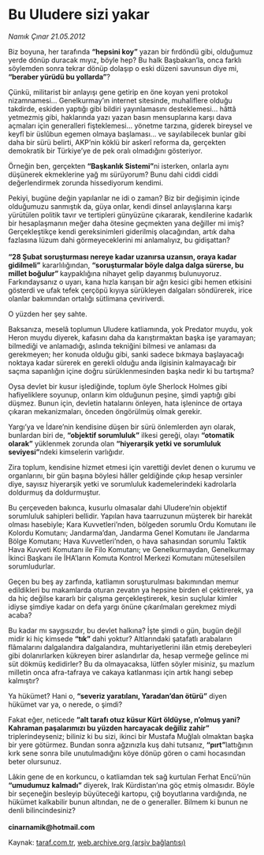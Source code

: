 # Bu Uludere sizi yakar

*Namık Çınar 21.05.2012*

<div class="yazi"><p>Biz boyuna, her tarafında <b>“hepsini koy”</b> yazan bir fırdöndü gibi, olduğumuz yerde dönüp duracak mıyız, böyle hep? Bu halk Başbakan’la, onca farklı söylemden sonra tekrar dönüp dolaşıp o eski düzeni savunsun diye mi, <b>“beraber yürüdü bu yollarda”</b>?</p>
<p>Çünkü, militarist bir anlayışı gene getirip en öne koyan yeni protokol nizamnamesi... Genelkurmay’ın internet sitesinde, muhaliflere olduğu takdirde, eskiden yaptığı gibi bildiri yayınlamasını desteklemesi... hâttâ yetmezmiş gibi, haklarında yazı yazan basın mensuplarına karşı dava açmaları için generalleri fişteklemesi... yönetme tarzına, giderek bireysel ve keyfî bir üslûbun egemen olmaya başlaması... ve sayılabilecek bunlar gibi daha bir sürü belirti, AKP’nin köklü bir askerî reforma da, gerçekten demokratik bir Türkiye’ye de pek oralı olmadığını gösteriyor.</p>
<p>Örneğin ben, gerçekten <b>“Başkanlık Sistemi”</b>ni isterken, onlarla aynı düşünerek ekmeklerine yağ mı sürüyorum? Bunu dahi ciddi ciddi değerlendirmek zorunda hissediyorum kendimi.</p>
<p>Pekiyi, bugüne değin yapılanlar ne idi o zaman? Biz bir değişimin içinde olduğumuzu sanmıştık da, güya onlar, kendi dinsel anlayışlarına karşı yürütülen politik tavır ve tertipleri günyüzüne çıkararak, kendilerine kadarlık bir hesaplaşmanın meğer daha ötesine geçmekten yana değiller mi imiş? Gerçekleştikçe kendi gereksinimleri giderilmiş olacağından, artık daha fazlasına lüzum dahi görmeyeceklerini mi anlamalıyız, bu gidişattan?<br/><br/><b>“28 Şubat soruşturması nereye kadar uzanırsa uzansın, oraya kadar gidilmeli”</b> kararlılığından, <b>“soruşturmalar böyle dalga dalga sürerse, bu millet boğulur” </b>kaypaklığına nihayet gelip dayanmış bulunuyoruz. Farkındaysanız o uyarı, kana hızla karışan bir ağrı kesici gibi hemen etkisini gösterdi ve ufak tefek çerçöpü kıyıya sürükleyen dalgaları söndürerek, irice olanlar bakımından ortalığı sütlimana çeviriverdi.</p>
<p>O yüzden her şey sahte.</p>
<p>Baksanıza, meselâ toplumun Uludere katliamında, yok Predator muydu, yok Heron muydu diyerek, kafasını daha da karıştırmaktan başka işe yaramayan; bilmediği ve anlamadığı, aslında tekniğini bilmesi ve anlaması da gerekmeyen; her konuda olduğu gibi, sanki sadece bıkmaya başlayacağı noktaya kadar sürerek en gerekli olduğu anda ilgisinin kalmayacağı bir saçma sapanlığın içine doğru sürüklenmesinden başka nedir ki bu tartışma?</p>
<p>Oysa devlet bir kusur işlediğinde, toplum öyle Sherlock Holmes gibi hafiyeliklere soyunup, onların kim olduğunun peşine, şimdi yaptığı gibi düşmez. Bunun için, devletin hatalarını önleyen, hata işlenince de ortaya çıkaran mekanizmaları, önceden öngörülmüş olmak gerekir.</p>
<p>Yargı’ya ve İdare’nin kendisine düşen bir sürü önlemlerden ayrı olarak, bunlardan biri de, <b>“objektif sorumluluk”</b> ilkesi gereği, olayı <b>“otomatik olarak”</b> yüklenmek zorunda olan <b>“hiyerarşik yetki ve sorumluluk seviyesi”</b>ndeki kimselerin varlığıdır.</p>
<p>Zira toplum, kendisine hizmet etmesi için varettiği devlet denen o kurumu ve organlarını, bir gün başına böylesi hâller geldiğinde çıkıp hesap versinler diye, sayısız hiyerarşik yetki ve sorumluluk kademelerindeki kadrolarla doldurmuş da doldurmuştur.</p>
<p>Bu çerçeveden bakınca, kusurlu olmasalar dahi Uludere’nin objektif sorumluluk sahipleri bellidir. Yapılan hava taarruzunun müşterek bir harekât olması hasebiyle; Kara Kuvvetleri’nden, bölgeden sorumlu Ordu Komutanı ile Kolordu Komutanı; Jandarma’dan, Jandarma Genel Komutanı ile Jandarma Bölge Komutanı; Hava Kuvvetleri’nden, o hava sahasından sorumlu Taktik Hava Kuvveti Komutanı ile Filo Komutanı; ve Genelkurmaydan, Genelkurmay İkinci Başkanı ile İHA’ların Komuta Kontrol Merkezi Komutanı müteselsilen sorumludurlar.</p>
<p>Geçen bu beş ay zarfında, katliamın soruşturulması bakımından memur edildikleri bu makamlarda oturan zevatın ya hepsine birden el çektirerek, ya da hiç değilse kararlı bir çalışma gerçekleştirerek, kesin suçlular kimler idiyse şimdiye kadar on defa yargı önüne çıkarılmaları gerekmez miydi acaba?</p>
<p>Bu kadar mı saygısızdır, bu devlet halkına? İşte şimdi o gün, bugün değil midir ki hiç kimsede <b>“tık” </b>dahi yoktur? Altlarındaki şatafatlı arabaların flâmalarını dalgalandıra dalgalandıra, muhtariyetlerini ilân etmiş derebeyleri gibi dolanırlarken kükreyen birer aslandırlar da, hesap vermeğe gelince mi süt dökmüş kedidirler? Bu da olmayacaksa, lütfen söyler misiniz, şu mazlum milletin onca afra-tafraya ve cakaya katlanması için artık hangi sebep kalmıştır?</p>
<p>Ya hükümet? Hani o, <b>“severiz yaratılanı, Yaradan’dan ötürü”</b> diyen hükümet var ya, o nerede, o şimdi?</p>
<p>Fakat eğer, neticede <b>“alt tarafı otuz küsur Kürt öldüyse, n’olmuş yani? Kahraman paşalarımızı bu yüzden harcayacak değiliz zahir” </b>triplerindeyseniz; biliniz ki bu sizi, ikinci bir Mustafa Muğlalı olmaktan başka bir yere götürmez. Bundan sonra ağzınızla kuş dahi tutsanız, <b>“pırt”</b>lattığının kırk sene sonra bile unutulmadığını köye dönüp gören o cami hocasından beter olursunuz.</p>
<p>Lâkin gene de en korkuncu, o katliamdan tek sağ kurtulan Ferhat Encü’nün <b>“umudumuz kalmadı”</b> diyerek, Irak Kürdistan’ına göç etmiş olmasıdır. Böyle bir seçeneğin besleyip büyüteceği kartopu, çığ boyutlarına vardığında, ne hükümet kalkabilir bunun altından, ne de o generaller. Bilmem ki bunun ne denli bilincindesiniz?<br/><br/><b>cinarnamik@hotmail.com</b></p>
</div>

Kaynak: [taraf.com.tr](http://www.taraf.com.tr/namik-cinar/makale-bu-uludere-sizi-yakar.htm), [web.archive.org (arşiv bağlantısı)](http://web.archive.org/web/20131107113549/http://www.taraf.com.tr/namik-cinar/makale-bu-uludere-sizi-yakar.htm)
